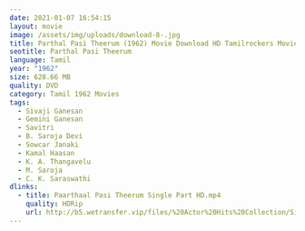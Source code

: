 ```yaml
---
date: 2021-01-07 16:54:15
layout: movie
image: /assets/img/uploads/download-8-.jpg
title: Parthal Pasi Theerum (1962) Movie Download HD Tamilrockers Moviesda
seotitle: Parthal Pasi Theerum
language: Tamil
year: "1962"
size: 628.66 MB
quality: DVD
category: Tamil 1962 Movies
tags:
  - Sivaji Ganesan
  - Gemini Ganesan
  - Savitri
  - B. Saroja Devi
  - Sowcar Janaki
  - Kamal Haasan
  - K. A. Thangavelu
  - M. Saroja
  - C. K. Saraswathi
dlinks:
  - title: Paarthaal Pasi Theerum Single Part HD.mp4
    quality: HDRip
    url: http://b5.wetransfer.vip/files/%20Actor%20Hits%20Collection/Sivaji%20Movies%20Collections/Paarthaal%20Pasi%20Theerum%20(1962)/Paarthaal%20Pasi%20Theerum%20%20Single%20Part%20HD.mp4
---
```

